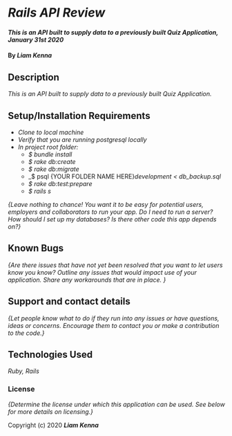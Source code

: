 # _Rails API Review_

#### _This is an API built to supply data to a previously built Quiz Application, January 31st 2020_

#### By _**Liam Kenna**_

## Description

_This is an API built to supply data to a previously built Quiz Application._

## Setup/Installation Requirements

* _Clone to local machine_
* _Verify that you are running postgresql locally_
* _In project root folder:_
  * _$ bundle install_
  * _$ rake db:create_
  * _$ rake db:migrate_
  * _$ psql {YOUR FOLDER NAME HERE}_development < db_backup.sql_
  * _$ rake db:test:prepare_
  * _$ rails s_

_{Leave nothing to chance! You want it to be easy for potential users, employers and collaborators to run your app. Do I need to run a server? How should I set up my databases? Is there other code this app depends on?}_

## Known Bugs

_{Are there issues that have not yet been resolved that you want to let users know you know?  Outline any issues that would impact use of your application.  Share any workarounds that are in place. }_

## Support and contact details

_{Let people know what to do if they run into any issues or have questions, ideas or concerns.  Encourage them to contact you or make a contribution to the code.}_

## Technologies Used

_Ruby, Rails_

### License

*{Determine the license under which this application can be used.  See below for more details on licensing.}*

Copyright (c) 2020 **_Liam Kenna_**
